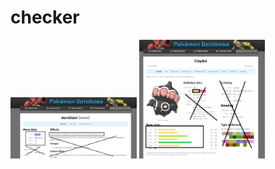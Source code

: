 # checker

<div style="vertical-align: middle">
<img src="https://github.com/petrovviacheslav/myitmo/blob/main/materials/pokemons/pok_att.png" width=40%>
<img src="https://github.com/petrovviacheslav/myitmo/blob/main/materials/pokemons/pok.png" width=40%>
</div>
